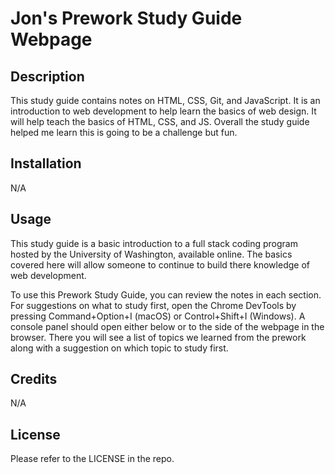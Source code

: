 # Jon's Prework Study Guide Webpage

## Description

This study guide contains notes on HTML, CSS, Git, and JavaScript. It is an  introduction to web development to help learn the basics of web design. It will help teach the basics of HTML, CSS, and JS. Overall the study guide helped me learn this is going to be a challenge but fun.

## Installation

N/A

## Usage

This study guide is a basic introduction to a full stack coding program hosted by the University of Washington, available online. The basics covered here will allow someone to continue to build there knowledge of web development.

To use this Prework Study Guide, you can review the notes in each section. For suggestions on what to study first, open the Chrome DevTools by pressing Command+Option+I (macOS) or Control+Shift+I (Windows). A console panel should open either below or to the side of the webpage in the browser. There you will see a list of topics we learned from the prework along with a suggestion on which topic to study first.


## Credits

N/A

## License

Please refer to the LICENSE in the repo.

